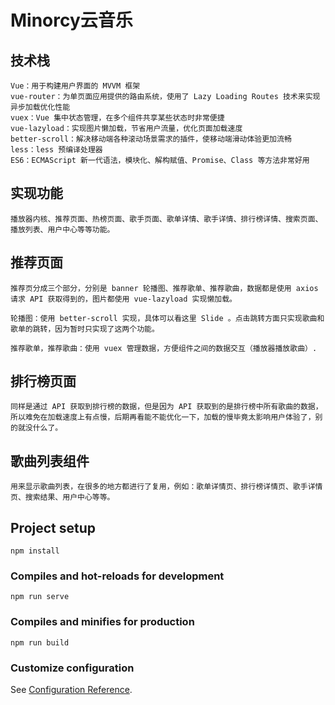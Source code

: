 # Minorcy云音乐

## 技术栈
```
Vue：用于构建用户界面的 MVVM 框架
vue-router：为单页面应用提供的路由系统，使用了 Lazy Loading Routes 技术来实现异步加载优化性能
vuex：Vue 集中状态管理，在多个组件共享某些状态时非常便捷
vue-lazyload：实现图片懒加载，节省用户流量，优化页面加载速度
better-scroll：解决移动端各种滚动场景需求的插件，使移动端滑动体验更加流畅
less：less 预编译处理器
ES6：ECMAScript 新一代语法，模块化、解构赋值、Promise、Class 等方法非常好用
```
## 实现功能
```
播放器内核、推荐页面、热榜页面、歌手页面、歌单详情、歌手详情、排行榜详情、搜索页面、播放列表、用户中心等等功能。
```
## 推荐页面
```
推荐页分成三个部分，分别是 banner 轮播图、推荐歌单、推荐歌曲，数据都是使用 axios 请求 API 获取得到的，图片都使用 vue-lazyload 实现懒加载。

轮播图：使用 better-scroll 实现，具体可以看这里 Slide 。点击跳转方面只实现歌曲和歌单的跳转，因为暂时只实现了这两个功能。

推荐歌单，推荐歌曲：使用 vuex 管理数据，方便组件之间的数据交互（播放器播放歌曲）.
```
## 排行榜页面
```
同样是通过 API 获取到排行榜的数据，但是因为 API 获取到的是排行榜中所有歌曲的数据，所以难免在加载速度上有点慢，后期再看能不能优化一下，加载的慢毕竟太影响用户体验了，别的就没什么了。
```
## 歌曲列表组件
```
用来显示歌曲列表，在很多的地方都进行了复用，例如：歌单详情页、排行榜详情页、歌手详情页、搜索结果、用户中心等等。
```

## Project setup
```
npm install
```

### Compiles and hot-reloads for development
```
npm run serve
```

### Compiles and minifies for production
```
npm run build
```

### Customize configuration
See [Configuration Reference](https://cli.vuejs.org/config/).
